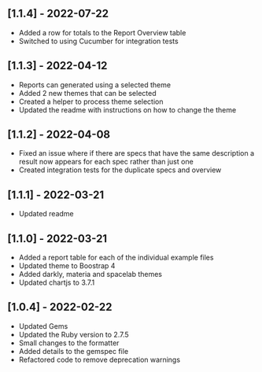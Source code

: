 ## [1.1.4] - 2022-07-22

- Added a row for totals to the Report Overview table
- Switched to using Cucumber for integration tests

## [1.1.3] - 2022-04-12

- Reports can generated using a selected theme
- Added 2 new themes that can be selected
- Created a helper to process theme selection
- Updated the readme with instructions on how to change the theme

## [1.1.2] - 2022-04-08

- Fixed an issue where if there are specs that have the same description a result now appears for each spec rather than
  just one
- Created integration tests for the duplicate specs and overview

## [1.1.1] - 2022-03-21

- Updated readme

## [1.1.0] - 2022-03-21

- Added a report table for each of the individual example files
- Updated theme to Boostrap 4
- Added darkly, materia and spacelab themes
- Updated chartjs to 3.7.1

## [1.0.4] - 2022-02-22

- Updated Gems
- Updated the Ruby version to 2.7.5
- Small changes to the formatter
- Added details to the gemspec file
- Refactored code to remove deprecation warnings
